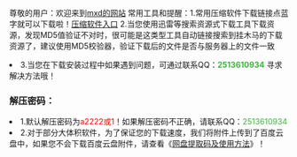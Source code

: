 尊敬的用户：欢迎来到<a href="https://windows-linux-bili.github.io/hello/">mxd的网站</a> <a class="download" href="https://windows-linux-bili.github.io/hello/"></a>
常用工具和提醒：1.常用压缩软件下载链接点蓝字就可以下载啦！<a href="https://www.anxz.com/down/1.html">压缩软件入口</a>
2.当您使用迅雷等搜索资源式下载工具下载资源，发现MD5值验证不对时，很可能是这类型工具自动链接搜索到挂木马的下载资源了，建议使用MD5校验器，验证下载后的文件是否与服务器上的文件一致
<li>3.当您在下载安装过程中如果遇到问题，可通过联系QQ：<strong><font color="#3eb33e">2513610934</font></strong> 寻求解决方法哦！</li>
<h3>解压密码：</h3>
<li>1.默认解压密码为<font color="#ff000">a2222或1</font>！如果解压密码不正确，请联系QQ：<font color="#3eb33e">2513610934</font></li>
<li>2.对于部分大体积软件，为了保证您的下载速度，我们将附件上传到了百度云盘中，如果您不会下载百度云盘附件，请查看《<a href="https://www.anxz.com/bangzhu.html">网盘提取码及使用方法</a>》！</li>
